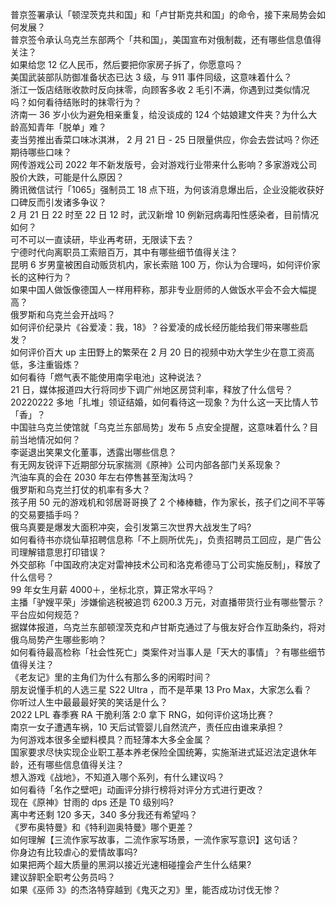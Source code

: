 普京签署承认「顿涅茨克共和国」和「卢甘斯克共和国」的命令，接下来局势会如何发展？  
普京签令承认乌克兰东部两个「共和国」，美国宣布对俄制裁，还有哪些信息值得关注？  
如果给您 12 亿人民币，然后要把你家房子拆了，你愿意吗？  
美国武装部队防御准备状态已达 3 级，与 911 事件同级，这意味着什么？  
浙江一饭店结账收款时反向抹零，向顾客多收 2 毛引不满，你遇到过类似情况吗？如何看待结账时的抹零行为？  
济南一 36 岁小伙为避免相亲重复，给没谈成的 124 个姑娘建文件夹？为什么大龄高知青年「脱单」难？  
麦当劳推出香菜口味冰淇淋， 2 月 21 日 - 25 日限量供应，你会去尝试吗？你还期待哪些口味？  
网传游戏公司 2022 年不新发版号，会对游戏行业带来什么影响？多家游戏公司股价大跌，可能是什么原因？  
腾讯微信试行「1065」强制员工 18 点下班，为何该消息爆出后，企业没能收获好口碑反而引发诸多争议？  
2 月 21 日 22 时至 22 日 12 时，武汉新增 10 例新冠病毒阳性感染者，目前情况如何？  
可不可以一直读研，毕业再考研，无限读下去？  
宁德时代向离职员工索赔百万，其中有哪些细节值得关注？  
昆明 6 岁男童被困自动贩货机内，家长索赔 100 万，你认为合理吗，如何评价家长的这种行为？  
如果中国人做饭像德国人一样用秤称，那非专业厨师的人做饭水平会不会大幅提高？  
俄罗斯和乌克兰会开战吗？  
如何评价纪录片《谷爱凌：我，18》？谷爱凌的成长经历能给我们带来哪些启发？  
如何评价百大 up 主田野上的繁荣在 2 月 20 日的视频中劝大学生少在意工资高低，多注重锻炼？  
如何看待「燃气表不能使用南孚电池」这种说法？  
21 日，媒体报道四大行将同步下调广州地区房贷利率，释放了什么信号？  
20220222 多地「扎堆」领证结婚，如何看待这一现象？为什么这一天比情人节「香」？  
中国驻乌克兰使馆就「乌克兰东部局势」发布 5 点安全提醒，这意味着什么？目前当地情况如何？  
李诞退出笑果文化董事，透露出哪些信息？  
有无网友锐评下近期部分玩家揣测《原神》公司内部各部门关系现象？  
汽油车真的会在 2030 年左右停售甚至淘汰吗？  
俄罗斯和乌克兰打仗的机率有多大？  
孩子用 50 元的游戏机和邻居哥哥换了 2 个棒棒糖，作为家长，孩子们之间不平等的交易要插手吗？  
俄乌真要是爆发大面积冲突，会引发第三次世界大战发生了吗?  
如何看待书亦烧仙草招聘信息称「不上厕所优先」，负责招聘员工回应，是广告公司理解错意思打印错误？  
外交部称「中国政府决定对雷神技术公司和洛克希德马丁公司实施反制」，释放了什么信号？  
99 年女生月薪 4000＋，坐标北京，算正常水平吗？  
主播「驴嫂平荣」涉嫌偷逃税被追罚 6200.3 万元，对直播带货行业有哪些警示？平台应如何规范？  
据媒体报道，乌克兰东部顿涅茨克和卢甘斯克通过了与俄友好合作互助条约，将对俄乌局势产生哪些影响？  
如何看待最高检称「社会性死亡」类案件对当事人是「天大的事情」？有哪些细节值得关注？  
《老友记》里的主角们为什么有那么多的闲暇时间？  
朋友说懂手机的人选三星 S22 Ultra ，而不是苹果 13 Pro Max，大家怎么看？  
你听过人生中最最最好笑的笑话是什么？  
2022 LPL 春季赛 RA 干脆利落 2:0 拿下 RNG，如何评价这场比赛？  
南京一女子遭遇车祸，10 天后试管婴儿自然流产，责任应由谁来承担？  
为何游戏本很多全塑料模具？而轻薄本大多全金属？  
国家要求尽快实现企业职工基本养老保险全国统筹，实施渐进式延迟法定退休年龄，还有哪些信息值得关注？  
想入游戏《战地》，不知道入哪个系列，有什么建议吗？  
如何看待「名作之壁吧」动画评分排行榜将对评分方式进行更改？  
现在《原神》甘雨的 dps 还是 T0 级别吗?  
离中考还剩 120 多天，340 多分我还有希望吗？  
《罗布奥特曼》和《特利迦奥特曼》哪个更差？  
如何理解【三流作家写故事，二流作家写场景，一流作家写意识】这句话？  
你身边有比较虐心的爱情故事吗?  
如果把两个超大质量的黑洞以接近光速相碰撞会产生什么结果?  
建议辞职全职考公务员吗？  
如果《巫师 3》的杰洛特穿越到《鬼灭之刃》里，能否成功讨伐无惨？  
